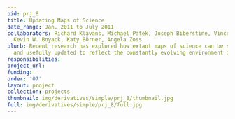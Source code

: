 ```yaml
---
pid: prj_8
title: Updating Maps of Science
date_range: Jan. 2011 to July 2011
collaborators: Richard Klavans, Michael Patek, Joseph Biberstine, Vincent Larivière,
  Kevin W. Boyack, Katy Börner, Angela Zoss
blurb: Recent research has explored how extant maps of science can be systematically
  and usefully updated to reflect the constantly evolving environment of science.
responsibilities: 
project_url: 
funding: 
order: '07'
layout: project
collection: projects
thumbnail: img/derivatives/simple/prj_8/thumbnail.jpg
full: img/derivatives/simple/prj_8/full.jpg
---
```

